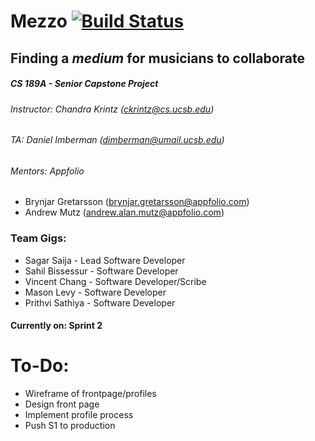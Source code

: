 # Mezzo [![Build Status](https://magnum.travis-ci.com/Styxx/INTERNAL-CS189A.svg?token=pQvxcmrbHMs3QsSaUN6U&branch=master)](https://magnum.travis-ci.com/Styxx/INTERNAL-CS189A)
## Finding a _medium_ for musicians to collaborate
##### CS 189A - Senior Capstone Project
###### Instructor: Chandra Krintz (ckrintz@cs.ucsb.edu)
###### TA: Daniel Imberman (dimberman@umail.ucsb.edu)
###### Mentors: *Appfolio* 
- Brynjar Gretarsson (brynjar.gretarsson@appfolio.com)
- Andrew Mutz (andrew.alan.mutz@appfolio.com)

### Team Gigs:
- Sagar Saija - Lead Software Developer
- Sahil Bissessur - Software Developer
- Vincent Chang - Software Developer/Scribe
- Mason Levy - Software Developer
- Prithvi Sathiya - Software Developer

#### Currently on: Sprint 2

# To-Do:
- Wireframe of frontpage/profiles
- Design front page
- Implement profile process
- Push S1 to production
